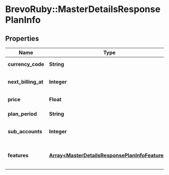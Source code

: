 # BrevoRuby::MasterDetailsResponsePlanInfo

## Properties
Name | Type | Description | Notes
------------ | ------------- | ------------- | -------------
**currency_code** | **String** | Plan currency | [optional] 
**next_billing_at** | **Integer** | Timestamp of next billing date | [optional] 
**price** | **Float** | Plan amount | [optional] 
**plan_period** | **String** | Plan period type | [optional] 
**sub_accounts** | **Integer** | Number of sub-accounts | [optional] 
**features** | [**Array&lt;MasterDetailsResponsePlanInfoFeatures&gt;**](MasterDetailsResponsePlanInfoFeatures.md) | List of provided features in the plan | [optional] 


